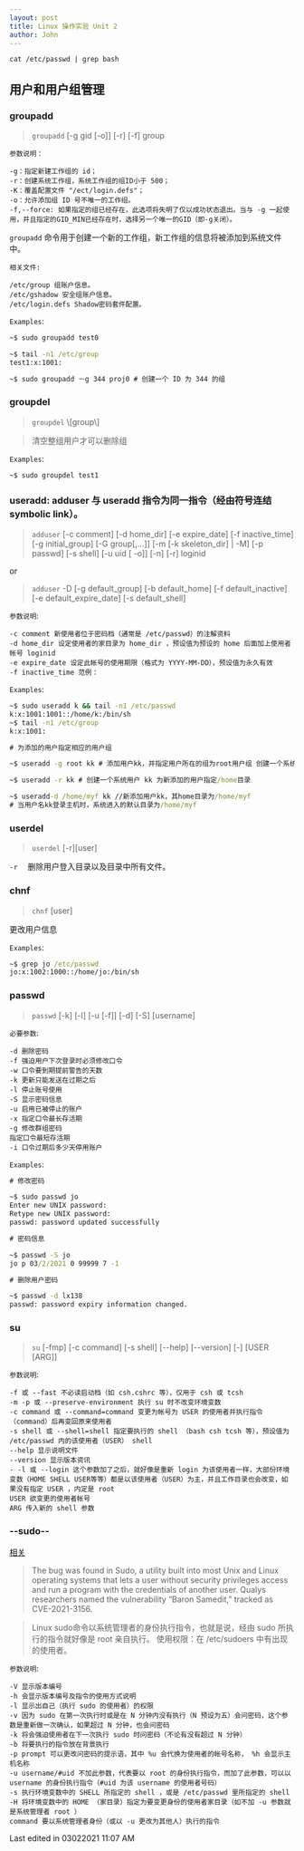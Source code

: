 ```yaml
---
layout: post
title: Linux 操作实验 Unit 2
author: John
---
```


```shell
cat /etc/passwd | grep bash
```

## 用户和用户组管理

### groupadd

> `groupadd` \[-g gid \[-o\]\] \[-r\] \[-f\] group

`参数说明：`

    -g：指定新建工作组的 id；
    -r：创建系统工作组，系统工作组的组ID小于 500；
    -K：覆盖配置文件 "/ect/login.defs"；
    -o：允许添加组 ID 号不唯一的工作组。
    -f,--force: 如果指定的组已经存在，此选项将失明了仅以成功状态退出。当与 -g 一起使用，并且指定的GID_MIN已经存在时，选择另一个唯一的GID（即-g关闭）。 
`groupadd` 命令用于创建一个新的工作组，新工作组的信息将被添加到系统文件中。

`相关文件:`

	/etc/group 组账户信息。
	/etc/gshadow 安全组账户信息。
	/etc/login.defs Shadow密码套件配置。
	
`Examples`:

```cmd
~$ sudo groupadd test0

~$ tail -n1 /etc/group
test1:x:1001:

~$ sudo groupadd －g 344 proj0 # 创建一个 ID 为 344 的组
```

### groupdel

> `groupdel` \\\[group\\\]

> 清空整组用户才可以删除组

`Examples`:

```cmd
~$ sudo groupdel test1
```

### useradd: adduser 与 useradd 指令为同一指令（经由符号连结 symbolic link）。

> `adduser` \[-c comment\] \[-d home_dir\] \[-e expire_date\] \[-f inactive_time\] \[-g initial_group\] \[-G group\[,...\]\] \[-m \[-k skeleton_dir\] \| -M\] \[-p passwd\] \[-s shell\] \[-u uid \[ -o\]\] \[-n\] \[-r\] loginid

or

> `adduser` -D \[-g default_group\] \[-b default_home\] \[-f default_inactive\] \[-e default_expire_date\] \[-s default_shell\]

`参数说明`:

    -c comment 新使用者位于密码档（通常是 /etc/passwd）的注解资料
    -d home_dir 设定使用者的家目录为 home_dir ，预设值为预设的 home 后面加上使用者帐号 loginid
    -e expire_date 设定此帐号的使用期限（格式为 YYYY-MM-DD），预设值为永久有效
    -f inactive_time 范例：

`Examples`:

```cmd
~$ sudo useradd k && tail -n1 /etc/passwd
k:x:1001:1001::/home/k:/bin/sh
~$ tail -n1 /etc/group
k:x:1001:

# 为添加的用户指定相应的用户组

~$ useradd -g root kk # 添加用户kk，并指定用户所在的组为root用户组 创建一个系统用户

~$ useradd -r kk # 创建一个系统用户 kk 为新添加的用户指定/home目录

~$ useradd-d /home/myf kk //新添加用户kk，其home目录为/home/myf
# 当用户名kk登录主机时，系统进入的默认目录为/home/myf
```

### userdel

> `userdel` \[-r\]\[user\]

`-r` 　删除用户登入目录以及目录中所有文件。

### chnf

> `chnf` \[user\]

更改用户信息

`Examples`:

```cmd
~$ grep jo /etc/passwd
jo:x:1002:1000::/home/jo:/bin/sh
```

### passwd

> `passwd` \[-k\] \[-l\] \[-u \[-f\]\] \[-d\] \[-S\] \[username\]

`必要参数`:

    -d 删除密码
    -f 强迫用户下次登录时必须修改口令
    -w 口令要到期提前警告的天数
    -k 更新只能发送在过期之后
    -l 停止账号使用
    -S 显示密码信息
    -u 启用已被停止的账户
    -x 指定口令最长存活期
    -g 修改群组密码
    指定口令最短存活期
    -i 口令过期后多少天停用账户
	
`Examples`:

```cmd
# 修改密码

~$ sudo passwd jo
Enter new UNIX password:
Retype new UNIX password:
passwd: password updated successfully

# 密码信息

~$ passwd -S jo
jo p 03/2/2021 0 99999 7 -1

# 删除用户密码

~$ passwd -d lx138 
passwd: password expiry information changed.
```

### su

> `su` \[-fmp\] \[-c command\] \[-s shell\] \[--help\] \[--version\] \[-\] \[USER \[ARG\]\]

`参数说明`:

    -f 或 --fast 不必读启动档（如 csh.cshrc 等），仅用于 csh 或 tcsh
    -m -p 或 --preserve-environment 执行 su 时不改变环境变数
    -c command 或 --command=command 变更为帐号为 USER 的使用者并执行指令（command）后再变回原来使用者
    -s shell 或 --shell=shell 指定要执行的 shell （bash csh tcsh 等），预设值为 /etc/passwd 内的该使用者（USER） shell
    --help 显示说明文件
    --version 显示版本资讯
    - -l 或 --login 这个参数加了之后，就好像是重新 login 为该使用者一样，大部份环境变数（HOME SHELL USER等等）都是以该使用者（USER）为主，并且工作目录也会改变，如果没有指定 USER ，内定是 root
    USER 欲变更的使用者帐号
    ARG 传入新的 shell 参数

### --sudo--

[相关](https://threatpost.com/sudo-bug-root-access-linux-2/163395/#:~:text=The%20bug%20was%20found%20in,as%20CVE%2D2021%2D3156.)

> The bug was found in Sudo, a utility built into most Unix and Linux operating systems that lets a user without security privileges access and run a program with the credentials of another user. Qualys researchers named the vulnerability “Baron Samedit,” tracked as CVE-2021-3156.

> Linux sudo命令以系统管理者的身份执行指令，也就是说，经由 sudo 所执行的指令就好像是 root 亲自执行。
> 使用权限：在 /etc/sudoers 中有出现的使用者。

`参数说明`:

    -V 显示版本编号
    -h 会显示版本编号及指令的使用方式说明
    -l 显示出自己（执行 sudo 的使用者）的权限
    -v 因为 sudo 在第一次执行时或是在 N 分钟内没有执行（N 预设为五）会问密码，这个参数是重新做一次确认，如果超过 N 分钟，也会问密码
    -k 将会强迫使用者在下一次执行 sudo 时问密码（不论有没有超过 N 分钟）
    -b 将要执行的指令放在背景执行
    -p prompt 可以更改问密码的提示语，其中 %u 会代换为使用者的帐号名称， %h 会显示主机名称
    -u username/#uid 不加此参数，代表要以 root 的身份执行指令，而加了此参数，可以以 username 的身份执行指令（#uid 为该 username 的使用者号码）
    -s 执行环境变数中的 SHELL 所指定的 shell ，或是 /etc/passwd 里所指定的 shell
    -H 将环境变数中的 HOME （家目录）指定为要变更身份的使用者家目录（如不加 -u 参数就是系统管理者 root ）
    command 要以系统管理者身份（或以 -u 更改为其他人）执行的指令

Last edited in 03022021 11:07 AM
